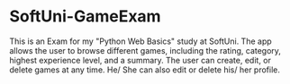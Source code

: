 # SoftUni-GameExam
This is an Exam for my "Python Web Basics" study at SoftUni. The app allows the user to browse different games, including the rating, category, highest experience level, and a summary.
The user can create, edit, or delete games at any time. He/ She can also edit or delete his/ her profile.
